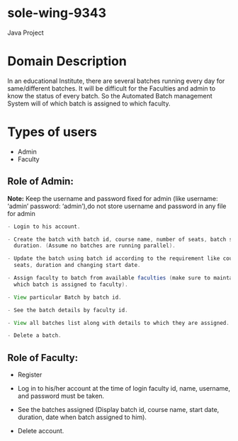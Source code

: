 # sole-wing-9343
Java Project

# Domain Description 
In an educational Institute, there are several batches running every day for same/different batches. It will be difficult for the Faculties and admin to know the status of every batch. So the Automated Batch management System will of which batch is assigned to which faculty.

# Types of users
- Admin
- Faculty

## Role of Admin:

**Note:** Keep the username and password fixed for admin (like username: ‘admin’ password: ‘admin’),do not store username and password in any file for admin

```java
- Login to his account.

- Create the batch with batch id, course name, number of seats, batch start date, and 
  duration. (Assume no batches are running parallel).

- Update the batch using batch id according to the requirement like course, number of 
  seats, duration and changing start date.

- Assign faculty to batch from available faculties (make sure to maintain date from 
  which batch is assigned to faculty).

- View particular Batch by batch id.

- See the batch details by faculty id.

- View all batches list along with details to which they are assigned.

- Delete a batch.
```  

## Role of Faculty:
- Register

- Log in to his/her account at the time of login faculty id, name, username, and 
  password must be taken.


- See the batches assigned (Display batch id, course name, start date, duration, date 
  when batch assigned to him).

- Delete account.
 
